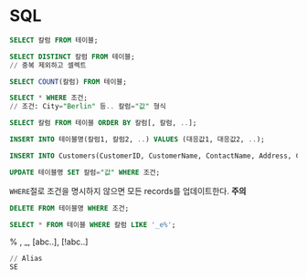# SQL
```sql
SELECT 칼럼 FROM 테이블;
```
```sql
SELECT DISTINCT 칼럼 FROM 테이블;
// 중복 제외하고 셀렉트
```
```sql
SELECT COUNT(칼럼) FROM 테이블;
```
```sql
SELECT * WHERE 조건;
// 조건: City="Berlin" 등.. 칼럼="값" 형식
```
```sql
SELECT 칼럼 FROM 테이블 ORDER BY 칼럼[, 칼럼, ..];
```

```sql
INSERT INTO 테이블명(칼럼1, 칼럼2, ..) VALUES (대응값1, 대응값2, ..);

INSERT INTO Customers(CustomerID, CustomerName, ContactName, Address, City, PostalCode, Country) VALUES (100, "ASDF", "A", 123, "SEOUL", 12332, "Korea");
```

```sql
UPDATE 테이블명 SET 칼럼="값" WHERE 조건;
```
`WHERE`절로 조건을 명시하지 않으면 모든 records를 업데이트한다. **주의**

```sql
DELETE FROM 테이블명 WHERE 조건;
```
```sql
SELECT * FROM 테이블 WHERE 칼럼 LIKE '_e%';
```
% , _, [abc..],  [!abc..]

```sql
// Alias
SE
```
<!--stackedit_data:
eyJoaXN0b3J5IjpbLTU4Nzk4NDc4MSwtMTkyODIyODc5Niw3OT
A2MDQ0NjEsMTIxODMzMzAzMiwtMjA1MDk5MDI1OCwtNDQzNDc4
Njg4LDI5MDQ5MDY2XX0=
-->